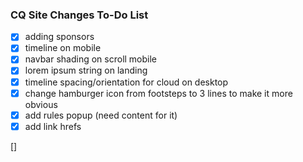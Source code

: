 ### CQ Site Changes To-Do List

- [x] adding sponsors
- [x] timeline on mobile
- [x] navbar shading on scroll mobile
- [x] lorem ipsum string on landing
- [x] timeline spacing/orientation for cloud on desktop
- [x] change hamburger icon from footsteps to 3 lines to make it more obvious
- [x] add rules popup (need content for it)
- [x] add link hrefs

[]
